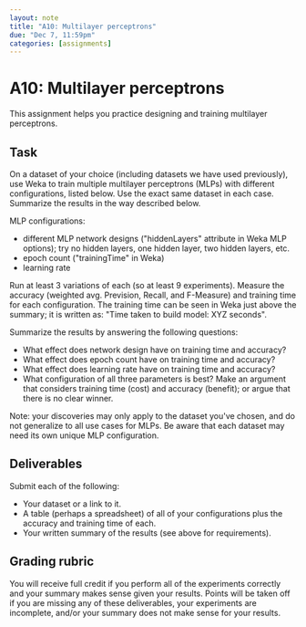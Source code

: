 ```yaml
---
layout: note
title: "A10: Multilayer perceptrons"
due: "Dec 7, 11:59pm"
categories: [assignments]
---
```


# A10: Multilayer perceptrons

This assignment helps you practice designing and training multilayer perceptrons.

## Task

On a dataset of your choice (including datasets we have used previously), use Weka to train multiple multilayer perceptrons (MLPs) with different configurations, listed below. Use the exact same dataset in each case. Summarize the results in the way described below.

MLP configurations:

- different MLP network designs ("hiddenLayers" attribute in Weka MLP options); try no hidden layers, one hidden layer, two hidden layers, etc.
- epoch count ("trainingTime" in Weka)
- learning rate

Run at least 3 variations of each (so at least 9 experiments). Measure the accuracy (weighted avg. Prevision, Recall, and F-Measure) and training time for each configuration. The training time can be seen in Weka just above the summary; it is written as: "Time taken to build model: XYZ seconds".

Summarize the results by answering the following questions:

- What effect does network design have on training time and accuracy?
- What effect does epoch count have on training time and accuracy?
- What effect does learning rate have on training time and accuracy?
- What configuration of all three parameters is best? Make an argument that considers training time (cost) and accuracy (benefit); or argue that there is no clear winner.

Note: your discoveries may only apply to the dataset you've chosen, and do not generalize to all use cases for MLPs. Be aware that each dataset may need its own unique MLP configuration.

## Deliverables

Submit each of the following:

- Your dataset or a link to it.
- A table (perhaps a spreadsheet) of all of your configurations plus the accuracy and training time of each.
- Your written summary of the results (see above for requirements).

## Grading rubric

You will receive full credit if you perform all of the experiments correctly and your summary makes sense given your results. Points will be taken off if you are missing any of these deliverables, your experiments are incomplete, and/or your summary does not make sense for your results.